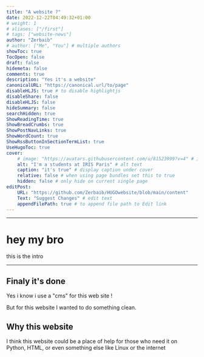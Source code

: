 ```yaml
---
title: "A website ?"
date: 2022-12-22T04:49:32+01:00
# weight: 1
# aliases: ["/first"]
# tags: ["website-news"]
author: "Zerbaib"
# author: ["Me", "You"] # multiple authors
showToc: true
TocOpen: false
draft: false
hidemeta: false
comments: true
description: "Yes it's a website"
canonicalURL: "https://canonical.url/to/page"
disableHLJS: true # to disable highlightjs
disableShare: false
disableHLJS: false
hideSummary: false
searchHidden: true
ShowReadingTime: true
ShowBreadCrumbs: true
ShowPostNavLinks: true
ShowWordCount: true
ShowRssButtonInSectionTermList: true
UseHugoToc: true
cover:
    # image: "https://avatars.githubusercontent.com/u/81523999?v=4" # image path/url
    alt: "I'm a students at IRIS Paris" # alt text
    caption: "it's true" # display caption under cover
    relative: false # when using page bundles set this to true
    hidden: false # only hide on current single page
editPost:
    URL: "https://github.com/Zerbaib/HUGOwebsite/blob/main/content"
    Text: "Suggest Changes" # edit text
    appendFilePath: true # to append file path to Edit link
---
```


---
# hey my bro
this is the intro

---
## Finaly it's done
Yes i know i use a "cms" for this web site !

But for this website I wanted to do something clean.

## Why this website
I think this website could be a place of help for those who need it on Python, HTML, or even something else like Linux or the internet
